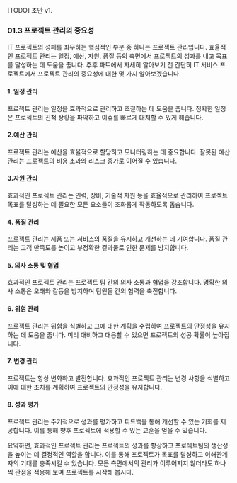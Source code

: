[TODO] 초안 v1.
### 01.3 프로젝트 관리의 중요성

IT 프로젝트의 성패를 좌우하는 핵심적인 부분 중 하나는 프로젝트 관리입니다. 효율적인 프로젝트 관리는 일정, 예산, 자원, 품질 등의 측면에서 프로젝트의 성과를 내고 목표를 달성하는 데 도움을 줍니다. 추후 파트에서 자세히 알아보기 전 간단히 IT 서비스 프로젝트에서 프로젝트 관리의 중요성에 대한 몇 가지 알아보겠습니다

#### 1. 일정 관리
프로젝트 관리는 일정을 효과적으로 관리하고 조절하는 데 도움을 줍니다. 정확한 일정은 프로젝트의 진척 상황을 파악하고 이슈를 빠르게 대처할 수 있게 해줍니다.

#### 2.예산 관리
프로젝트 관리는 예산을 효율적으로 할당하고 모니터링하는 데 중요합니다. 잘못된 예산 관리는 프로젝트의 비용 초과와 리스크 증가로 이어질 수 있습니다.

#### 3.자원 관리
효과적인 프로젝트 관리는 인력, 장비, 기술적 자원 등을 효율적으로 관리하여 프로젝트 목표를 달성하는 데 필요한 모든 요소들이 조화롭게 작동하도록 돕습니다.

#### 4. 품질 관리
프로젝트 관리는 제품 또는 서비스의 품질을 유지하고 개선하는 데 기여합니다. 품질 관리는 고객 만족도를 높이고 부정확한 결과물로 인한 문제를 방지합니다.

#### 5. 의사 소통 및 협업
효과적인 프로젝트 관리는 프로젝트 팀 간의 의사 소통과 협업을 강조합니다. 명확한 의사 소통은 오해와 갈등을 방지하며 팀원들 간의 협력을 촉진합니다.

#### 6. 위험 관리
프로젝트 관리는 위험을 식별하고 그에 대한 계획을 수립하여 프로젝트의 안정성을 유지하는 데 도움을 줍니다. 미리 대비하고 대응할 수 있으면 프로젝트의 성공 확률이 높아집니다.

#### 7. 변경 관리
프로젝트는 항상 변화하고 발전합니다. 효과적인 프로젝트 관리는 변경 사항을 식별하고 이에 대한 조치를 계획하여 프로젝트의 안정성을 유지합니다.

#### 8. 성과 평가
프로젝트 관리는 주기적으로 성과를 평가하고 피드백을 통해 개선할 수 있는 기회를 제공합니다. 이를 통해 향후 프로젝트에 적용할 수 있는 교훈을 얻을 수 있습니다.

요약하면, 효과적인 프로젝트 관리는 프로젝트의 성과를 향상하고 프로젝트팀의 생산성을 높이는 데 결정적인 역할을 합니다. 이를 통해 프로젝트가 목표를 달성하고 이해관계자의 기대를 충족시킬 수 있습니다. 모든 측면에서의 관리가 이루어지지 않더라도 하나씩 관점을 적용해 보며 프로젝트를 시작해 봅시다.
